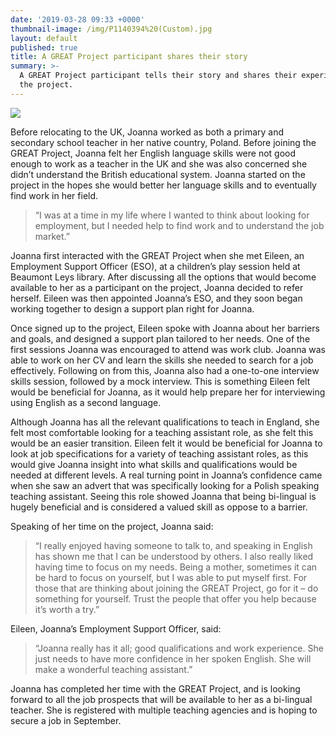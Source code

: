 ```yaml
---
date: '2019-03-28 09:33 +0000'
thumbnail-image: /img/P1140394%20(Custom).jpg
layout: default
published: true
title: A GREAT Project participant shares their story
summary: >-
  A GREAT Project participant tells their story and shares their experience with
  the project.
---
```

![]({{site.baseurl}}/img/no%20thumb.jpg)

Before relocating to the UK, Joanna worked as both a primary and secondary school teacher in her native country, Poland. Before joining the GREAT Project, Joanna felt her English language skills were not good enough to work as a teacher in the UK and she was also concerned she didn’t understand the British educational system. Joanna started on the project in the hopes she would better her language skills and to eventually find work in her field. 

> “I was at a time in my life where I wanted to think about looking for employment, but I needed help to find work and to understand the job market.”

Joanna first interacted with the GREAT Project when she met Eileen, an Employment Support Officer (ESO), at a children’s play session held at Beaumont Leys library. After discussing all the options that would become available to her as a participant on the project, Joanna decided to refer herself. Eileen was then appointed Joanna’s ESO, and they soon began working together to design a support plan right for Joanna.

Once signed up to the project, Eileen spoke with Joanna about her barriers and goals, and designed a support plan tailored to her needs. One of the first sessions Joanna was encouraged to attend was work club. Joanna was able to work on her CV and learn the skills she needed to search for a job effectively. Following on from this, Joanna also had a one-to-one interview skills session, followed by a mock interview. This is something Eileen felt would be beneficial for Joanna, as it would help prepare her for interviewing using English as a second language. 

Although Joanna has all the relevant qualifications to teach in England, she felt most comfortable looking for a teaching assistant role, as she felt this would be an easier transition. Eileen felt it would be beneficial for Joanna to look at job specifications for a variety of teaching assistant roles, as this would give Joanna insight into what skills and qualifications would be needed at different levels. A real turning point in Joanna’s confidence came when she saw an advert that was specifically looking for a Polish speaking teaching assistant. Seeing this role showed Joanna that being bi-lingual is hugely beneficial and is considered a valued skill as oppose to a barrier.

Speaking of her time on the project, Joanna said:

> “I really enjoyed having someone to talk to, and speaking in English has shown me that I can be understood by others. I also really liked having time to focus on my needs. Being a mother, sometimes it can be hard to focus on yourself, but I was able to put myself first. For those that are thinking about joining the GREAT Project, go for it – do something for yourself. Trust the people that offer you help because it’s worth a try.”

Eileen, Joanna’s Employment Support Officer, said: 

> “Joanna really has it all; good qualifications and work experience. She just needs to have more confidence in her spoken English. She will make a wonderful teaching assistant.”

Joanna has completed her time with the GREAT Project, and is looking forward to all the job prospects that will be available to her as a bi-lingual teacher. She is registered with multiple teaching agencies and is hoping to secure a job in September.
